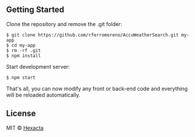 
## Getting Started
Clone the repository and remove the .git folder:  
```
$ git clone https://github.com/rferromoreno/AccuWeatherSearch.git my-app
$ cd my-app
$ rm -rf .git
$ npm install
```

Start development server:  
```
$ npm start
```

That's all, you can now modify any front or back-end code and everything will be reloaded automatically.

## License

MIT © [Hexacta](https://www.hexacta.com)
